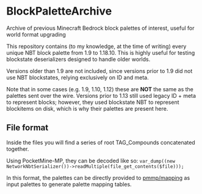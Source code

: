 # BlockPaletteArchive
Archive of previous Minecraft Bedrock block palettes of interest, useful for world format upgrading

This repository contains (to my knowledge, at the time of writing) every unique NBT block palette from 1.9 to 1.18.10. This is highly useful for testing blockstate deserializers designed to handle older worlds.

Versions older than 1.9 are not included, since versions prior to 1.9 did not use NBT blockstates, relying exclusively on ID and meta.

Note that in some cases (e.g. 1.9, 1.10, 1.12) these are **NOT** the same as the palettes sent over the wire. Versions prior to 1.13 still used legacy ID + meta to represent blocks; however, they used blockstate NBT to represent blockitems on disk, which is why their palettes are present here.

## File format
Inside the files you will find a series of root TAG_Compounds concatenated together.

Using PocketMine-MP, they can be decoded like so: `var_dump((new NetworkNbtSerializer())->readMultiple(file_get_contents($file)));`

In this format, the palettes can be directly provided to [pmmp/mapping](https://github.com/pmmp/mapping) as input palettes to generate palette mapping tables.
